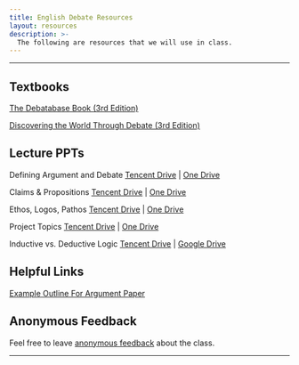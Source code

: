 ```yaml
---
title: English Debate Resources
layout: resources
description: >-
  The following are resources that we will use in class.
---
```

---
## Textbooks
[The Debatabase Book (3rd Edition)](https://www.amazon.com/Debatabase-Book-guide-successful-debate/dp/1932716270)

[Discovering the World Through Debate (3rd Edition)](https://www.amazon.com/Discovering-World-Through-Debate-Educational/dp/1932716068)

## Lecture PPTs
Defining Argument and Debate [Tencent Drive](https://share.weiyun.com/ftKLCSIY) | [One Drive](https://1drv.ms/b/s!Aj6UQEHKckJYb06_rmAEClTcurA?e=6HaCxc)

Claims & Propositions [Tencent Drive](https://share.weiyun.com/I9PTi3jG) | [One Drive](https://1drv.ms/p/s!Aj6UQEHKckJYcIDeFClhyPwvY-M?e=wW4Ayj)

Ethos, Logos, Pathos [Tencent Drive](https://share.weiyun.com/WCuHaZvo) | [One Drive](https://1drv.ms/p/s!Aj6UQEHKckJYeIXRuKhVVJDsJIU?e=JJAWmF)

Project Topics [Tencent Drive](https://share.weiyun.com/93fVKotm) | [One Drive](https://1drv.ms/p/s!Aj6UQEHKckJYefpJVHEe2e1XET8?e=ak42Si)

Inductive vs. Deductive Logic [Tencent Drive](https://share.weiyun.com/gnXkCRc4) | [Google Drive](https://docs.google.com/presentation/d/1XPYIQyV91CIYTNLr7Wc1V-VUBCMjcRnd/edit?usp=sharing&ouid=106340071982720803011&rtpof=true&sd=true)

## Helpful Links

[Example Outline For Argument Paper](https://depts.washington.edu/leadta/hist_ta_web/resources/practice/writing/argumentative_writing_out_unk.pdf)

## Anonymous Feedback
Feel free to leave [anonymous feedback](https://forms.microsoft.com/Pages/ResponsePage.aspx?id=u5ghSHuuJUuLem1_Mvqgg6HvWFsYWI1ElVJUNg5Ze9ZUMUs0VVpJVFlUUDBDSFlBQjBCMVA0RlNSUS4u) about the class.

---